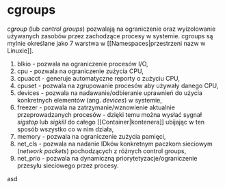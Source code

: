 # cgroups
*cgroup* (lub *control groups*) pozwalają na ograniczenie oraz wyizolowanie używanych zasobów przez zachodzące procesy w systemie. cgroups są mylnie określane jako 7 warstwa w [[Namespaces|przestrzeni nazw w Linuxie]]. 

1. blkio - pozwala na ograniczenie procesów I/O,
2. cpu - pozwala na ograniczenie zużycia CPU,
3. cpuacct - generuje automatyczne reporty o zużyciu CPU,
4. cpuset - pozwala na zgrupowanie procesów aby używały danego CPU,
5. devices - pozwala na nadawanie/odbieranie uprawnień do użycia konkretnych elementów (ang. *devices*) w systemie,
6. freezer - pozwala na zatrzymanie/wznowienie aktualnie przeprowadzanych procesów - dzięki temu można wysłać sygnał *sigstop* lub *sigkill* do całego [[Container|kontenera]] ubijając w ten sposób wszystko co w nim działa,
7. memory - pozwala na ograniczenie zużycia pamięci,
8. net_cls - pozwala na nadanie IDków konkretnym paczkom sieciowym (*network packets*) pochodzących z różnych control groups,
9. net_prio - pozwala na dynamiczną priorytetyzacje/ograniczenie przesyłu sieciowego przez procesy.

asd
